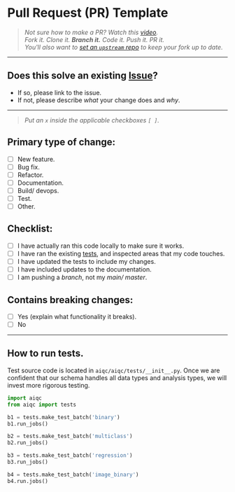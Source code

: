 # Pull Request (PR) Template

> *Not sure how to make a PR? Watch this [video](https://www.youtube.com/watch?v=rgbCcBNZcdQ).<br>
> Fork it. Clone it. **Branch it.** Code it. Push it. PR it.<br>
> You'll also want to [set an `upstream` repo](https://www.atlassian.com/git/tutorials/git-forks-and-upstreams ) to keep your fork up to date.*

---

## Does this solve an existing [Issue](https://github.com/aiqc/aiqc/issues)? 
- If so, please link to the issue.
- If not, please describe *what* your change does and *why*.

---

> *Put an `x` inside the applicable checkboxes `[ ]`.*

## Primary type of change:
- [ ] New feature.
- [ ] Bug fix.
- [ ] Refactor.
- [ ] Documentation.
- [ ] Build/ devops.
- [ ] Test.
- [ ] Other.

## Checklist:
- [ ] I have actually ran this code locally to make sure it works.
- [ ] I have ran the existing [tests](https://github.com/aiqc/aiqc/new/main/.github#how-to-run-tests), and inspected areas that my code touches.
- [ ] I have updated the tests to include my changes.
- [ ] I have included updates to the documentation.
- [ ] I am pushing a *branch*, not my *main/ master*.

## Contains breaking changes:
- [ ] Yes (explain what functionality it breaks).
- [ ] No

---

## How to run tests.
Test source code is located in `aiqc/aiqc/tests/__init__.py`. Once we are confident that our schema handles all data types and analysis types, we will invest more rigorous testing.
```python
import aiqc
from aiqc import tests

b1 = tests.make_test_batch('binary')
b1.run_jobs()

b2 = tests.make_test_batch('multiclass')
b2.run_jobs()

b3 = tests.make_test_batch('regression')
b3.run_jobs()

b4 = tests.make_test_batch('image_binary')
b4.run.jobs()
```
